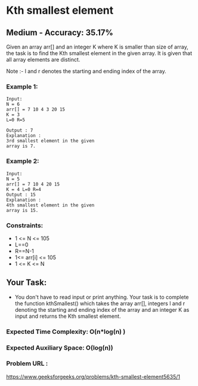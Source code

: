 # Kth smallest element
## Medium -  Accuracy: 35.17% 

Given an array arr[] and an integer K where K is smaller than size of array, the task is to find the Kth smallest element in the given array. It is given that all array elements are distinct.

Note :-  l and r denotes the starting and ending index of the array.

### Example 1:

    Input:
    N = 6
    arr[] = 7 10 4 3 20 15
    K = 3
    L=0 R=5
    
    Output : 7
    Explanation :
    3rd smallest element in the given
    array is 7.

### Example 2:

    Input:
    N = 5
    arr[] = 7 10 4 20 15
    K = 4 L=0 R=4
    Output : 15
    Explanation :
    4th smallest element in the given
    array is 15.

### Constraints:
-    1 <= N <= 105
-    L==0
-    R==N-1
-    1<= arr[i] <= 105
-   1 <= K <= N

## Your Task:
- You don't have to read input or print anything. Your task is to complete the function kthSmallest() which takes the array arr[], integers l and r denoting the starting and ending index of the array and an integer K as input and returns the Kth smallest element.

### Expected Time Complexity: O(n*log(n) )
### Expected Auxiliary Space: O(log(n))

### Problem URL : 
https://www.geeksforgeeks.org/problems/kth-smallest-element5635/1